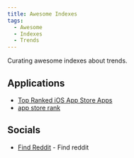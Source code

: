 ```yaml
---
title: Awesome Indexes
tags:
  - Awesome
  - Indexes
  - Trends
---
```


Curating awesome indexes about trends.

## Applications

- [Top Ranked iOS App Store Apps](https://appfigures.com/top-apps/ios-app-store/united-states/iphone/top-overall)
- [app store rank](https://www.similarweb.com/zh/apps/trends/apple/store-rank/us/all/top-free/iphone/)

## Socials

- [Find Reddit](findareddit.com) - Find reddit
